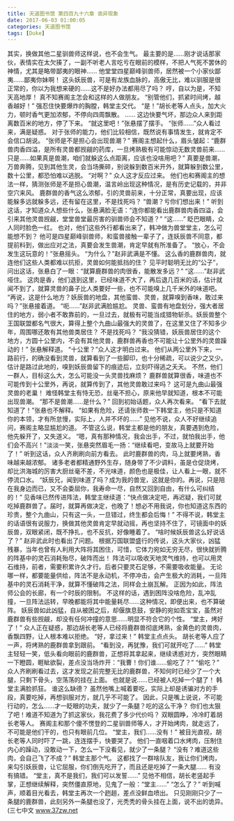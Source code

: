 ```yaml
---
title: 天道图书馆 第四百九十六章 诡异现象
date: 2017-06-03 01:00:05
categories: 天道图书馆
tags: [Duke]
---
```


其实，换做其他二星驯兽师这样说，也不会生气。
最主要的是……刚才说话那家伙，表情实在太欠揍了，一副不听老人言吃亏在眼前的模样，不把人气死不罢休的神情，尤其是略带鄙夷的眼神……
他堂堂四星巅峰驯兽师，居然被一个小家伙鄙夷……鄙夷你妹啊！
这头妖辰兽，可是有龙族血脉的，高傲无比，难以驯服是很正常的，你以为我想来硬的……这不是好办法都用尽了吗？
哼，自以为是，不知天高地厚！
真不知赛阁主怎会和这样的人做朋友。
“别管他们，抓紧时间烤，越香越好！”
强忍住快要爆炸的胸膛，韩堂主交代。
“是！”胡长老等人点头，加大火力，顿时香气更加浓郁，不停向四周飘散。
……
这边快要气坏，那边众人来到距离数百米的地方，停了下来。
“就这里吧！”张悬摆了摆手。
“张师……”众人看过来，满是疑惑。
对于张师的能力，他们比较相信，既然说有事情发生，就肯定不会信口胡说。
“张师是不是担心会出现兽潮？”
赛阁主想起什么，眉头皱起：“鹿群兽肉香四溢，是所有灵兽都觊觎的药库，一旦烤熟极有可能惊动无数灵兽前来……只是……如果真是兽潮，咱们就躲这么点距离，应该也没啥用吧？”
真要是兽潮，万兽奔腾，见到其他生灵，会当场撕碎，别说躲到数百米开外，就算躲到数公里，数十公里，都恐怕难以逃脱。
“对啊？”
众人这才反应过来。
他们也和赛阁主的想法一样，猜测张师是不是担心兽潮，温言岭出现这种情况，是有历史记载的，并非空穴来风。
鹿群兽的香气这么浓郁，引的灵兽前来，十分正常，真要出现，应该能躲多远就躲多远，还有留在这里，不是找死吗？
“兽潮？亏你们想出来！”
听到这话，才知道众人想些什么，张悬满脸无语：“连你都能看出鹿群兽肉香四溢，会引来其他灵兽觊觎，堂堂兽堂最厉害的驯兽师会不知道？”
“这……”
眨巴眼睛，众人同时脸色一红。
也对，他们这些外行都看出来了，韩冲做为兽堂堂主，怎么可能想不到？
他可是四星巅峰驯兽师，和蛮兽接触一辈子了，连妖辰兽不同意，都提前料到，做出应对之法，真要会发生兽潮，肯定早就有所准备了。
“放心，不会发生这玩意的！”张悬摇头。
“为什么？”赵非武满是不懂。
这么香的鹿群兽肉，就连他们这些人类都难以抗拒，灵兽如何能抵挡的住？
见平时聪明无比的“公子”，问出这话，张悬白了一眼：“就算鹿群兽的肉很香，能散发多远？”
“这……”赵非武哑住。
这肉是香，他们退到这里，已经味道不大了，再后退几百米的话，估计就闻不到了，就算灵兽的鼻子比人类要好一些，也不可能嗅上几千米外的味道吧。
“再说，这是什么地方？妖辰兽的地盘，其他蛮兽、灵兽，就算嗅到香味，敢过来吗？”张悬接着道。
“呃……”赵非武满脸尴尬。
灵兽、蛮兽有地盘划分，强大者居住的地方，弱小者不敢靠前的，一旦过去，就极有可能当成猎物斩杀。妖辰兽整个王国联盟都名气很大，算得上整个九曲山最强大的灵兽了，在这里又住了不知多少年，周围哪还敢有其他兽类居住？
不是找死吗？
“我没猜错，妖辰兽居住的这个地方，方圆十公里内，不会有其他灵兽，鹿群兽再香也不可能让十公里外的灵兽躁动的！”
张悬解释道。
“十公里？”众人这才明白过来。
他们从两公里外下来，一路前行，的确没看到灵兽，就算看到了一些脚印，也十分稀疏，可以说少之又少。估计是路过此地的，嗅到妖辰兽留下的痕迹后，立刻吓得逃之夭夭。
不然，他们一群人，目标这么大，怎么可能没一头灵兽找麻烦？
鹿群兽就算很香，味道也不可能传到十公里外，再说，就算传到了，其他灵兽敢过来吗？
这可是九曲山最强灵兽的老巢！
难怪韩堂主有恃无恐，丝毫不担心，原来他早就知道，根本不可能出现兽潮。
“那不是兽潮……是什么？”
回到初始话题，众人再次看来。
“看下去就知道了！”张悬也不解释。
“如果有危险，还请张师救一下韩堂主，他只是不知道你的本领，才有所怠慢，实际上，人并不坏的……”
见他不说，众人不好继续追问，赛阁主略显尴尬的道。
不管这么说，韩堂主都是他的朋友，真要遇到危险，他先躲开了，又失道义。
“嗯，真有那种情况，我会出手，不过，就怕我出手，他们会不高兴！”淡淡一笑，张悬突然眉毛一扬：“继续看吧，变故马上就要开始了！”
听到这话，众人齐刷刷向前方看去。
此时鹿群兽的肉，马上就要烤熟，香味越来越浓郁。
诸多老者都精通野外生存，随身带了不少调料，虽是仓促烧烤，却比洪海城的厉害大厨丝毫不差，不光味道，颜色也是极佳，让人看上一眼，就不停流口水。
“妖辰兄，闻到味道了吗？成为我的兽宠，这就是你的。再说，只是陪在我身边而已，又不会委屈你，我寿命一尽，自然又回到自由，有什么可纠结的！”
见香味已然传进阵法，韩堂主继续道：“快点做决定吧，再迟疑，我们可就吃掉鹿群兽了。届时，就算再做决定，也晚了！想必不用我说，你也知道这东西的珍贵，整个九曲山，只有这一头，一旦错过，终生都会后悔！”
不得不说，韩堂主的话语很有说服力，换做其他灵兽肯定早就动摇，再也坚持不住了，可镜面中的妖辰兽，双眼紧闭，既不挣扎，也不反抗，好像睡着了。
“啥时候妖辰兽这么好说话了？”
赵非武此时也看出了问题。
根据万国联盟盛行的传说，这头大家伙，凶猛残暴，当年也曾有人利用大阵将其困住，可惜，它体力宛如无穷无尽，很快就折腾的阵基中的灵石消耗殆尽，破阵而出！
阵法可以吸收天地灵气维持，也可以用灵石维持，前者，需要积累许久才行。后者只要灵石足够，不需要吸收能量。
无论哪一样，都要能量供给，阵法不是永动机，不停冲击，会产生极大的消耗，一旦阵基中的灵石消耗干净，就算不懂破阵之法，同样会土崩瓦解。
正因为如此，阵法师公会的长廊，有一个时辰的限制。
不这样的话，遇到困阵没啥危险，乱冲乱撞，一旦阵法运转，早晚都能将其中能量耗尽……这种情况，即便出来，也不算破阵。
妖辰兽如此凶猛，自从被困之后，却偃旗息鼓，安静的宛如乖宝宝，虽然对鹿群兽有些觊觎，却没有任何冲撞的意思……明显不符合它的个性。
“堂主，烤好了！”
众人正在疑惑，那边胡长老等人已经将鹿群兽彻底烤熟，金黄色的灵兽肉，香飘四野，让人根本难以拒绝。
“好，拿过来！”
韩堂主点点头。
胡长老等人应了一声，将烤熟的鹿群兽拿到跟前。
“看到没，再犹豫，我们可就开吃了……”
韩堂主轻轻一笑，低头看向眼前的鹿群兽，正想将其拿起来，继续诱惑对方，突然眼睛一下瞪圆，睚眦欲裂，差点没当场炸开：“我曹！你们谁……偷吃了？”
“偷吃？”
众人齐刷刷看过去，这才发现之前完整无比的鹿群兽，不知何时已经少了一个大腿，只剩下骨头，空荡荡的挂在上面。
也就是说……已经被人吃掉一个腿了！
韩堂主满脸抓狂。
谁这么缺德？
虽然他嘴上喊着要吃，实际上却是诱骗对方的手段，真要吃掉，再想驯服对方，就几乎不可能了。
因此，只是嘴上说说，不可能行动的，怎么……才一眨眼的功夫，就少了一条腿？吃的这么干净？
你们也太狠了吧！难道不知道为了抓这家伙，我花费了多少代价吗？
双眼圆睁，冷冷盯着胡长老等人。
赛阁主和那个傻不愣登的二星驯兽师等人，才开始烤肉，就走远了，不可能是他们干的，也只有眼前几位。
“堂主，我们……没有！”
被目光直视，胡长老等人同时吓了一跳，连连摆手，快要哭了。
他们一直咽着口水烤肉，压制住内心的躁动，没敢动一下，怎么一下没看见，就少了一条腿？
“没有？难道这些肉，会自己飞了不成？”
韩堂主那个气。
这都找了一群啥队友，我让你们烤肉，来勾引妖辰兽，让它屈服，你们倒先吃开了，而且还是吃掉了一条大腿……
有没有搞错。
“堂主，真不是我们，我们可以发誓……”
见他不相信，胡长老竖起手掌，正想继续解释，突然僵直原地，见鬼了一般：“堂主……”
“怎么了？”
听到喊声，顺着目光看去，韩堂主再次一个趔趄，差点没鲜血喷出。
只见刚刚只少了一条腿的鹿群兽，此刻另外一条腿也没了，光秃秃的骨头挂在上面，说不出的诡异。
(三七中文 www.37zw.net
